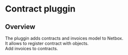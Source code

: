 # Contract pluggin
## Overview
The pluggin adds contracts and invoices model to Netbox.  
It allows to register contract with objects.  
Add invoices to contracts.  